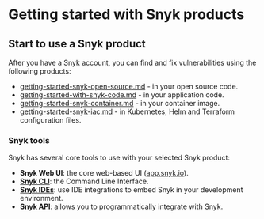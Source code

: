 # Getting started with Snyk products

## Start to use a Snyk product

After you have a Snyk account, you can find and fix vulnerabilities using the following products:

* [getting-started-snyk-open-source.md](../products/snyk-open-source/getting-started-snyk-open-source.md "mention") - in your open source code.
* [getting-started-with-snyk-code.md](getting-started-snyk-products/getting-started-with-snyk-code.md "mention") - in your application code.
* [getting-started-snyk-container.md](../products/snyk-container/getting-started-snyk-container.md "mention") - in your container image.
* [getting-started-snyk-iac.md](../products/snyk-infrastructure-as-code/getting-started-snyk-iac.md "mention") - in Kubernetes, Helm and Terraform configuration files.

### Snyk tools

Snyk has several core tools to use with your selected Snyk product:

* **Snyk Web UI**: the core web-based UI ([app.snyk.io](https://app.snyk.io)).
* [**Snyk CLI**](https://docs.snyk.io/snyk-cli): the Command Line Interface.
* [**Snyk IDEs**](../features/integrations/ide-tools/): use IDE integrations to embed Snyk in your development environment.
* [**Snyk API**](https://support.snyk.io/hc/en-us/categories/360000665657-Snyk-API): allows you to programmatically integrate with Snyk.
